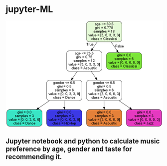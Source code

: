 # jupyter-ML

<img src="anaconda_pic.png">

## Jupyter notebook and python to calculate music preference by age, gender and taste for recommending it.
